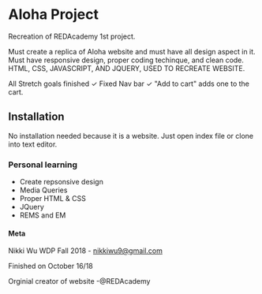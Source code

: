 # Aloha Project

Recreation of REDAcademy 1st project.

Must create a replica of Aloha website and must have all design aspect in it.
Must have responsive design, proper coding techinque, and clean code.
HTML, CSS, JAVASCRIPT, AND JQUERY, USED TO RECREATE WEBSITE.

All Stretch goals finished
✓ Fixed Nav bar
✓ "Add to cart" adds one to the cart.

## Installation

No installation needed because it is a website.
Just open index file or clone into text editor.

### Personal learning

- Create repsonsive design
- Media Queries
- Proper HTML & CSS
- JQuery
- REMS and EM

#### Meta

Nikki Wu WDP Fall 2018 - nikkiwu9@gmail.com

Finished on October 16/18

Orginial creator of website -@REDAcademy
